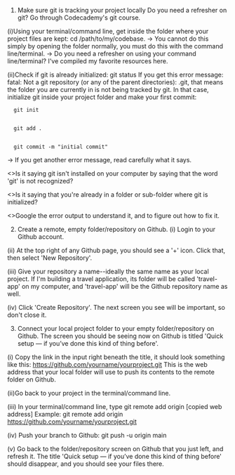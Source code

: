 1. Make sure git is tracking your project locally
Do you need a refresher on git? Go through Codecademy's git course.

(i)Using your terminal/command line, get inside the folder where your project files are kept: cd /path/to/my/codebase. → You cannot do this simply by opening the folder normally, you must do this with the command line/terminal.
→ Do you need a refresher on using your command line/terminal? I've compiled my favorite resources here.

(ii)Check if git is already initialized: git status
If you get this error message: fatal: Not a git repository (or any of the parent directories): .git, that means the folder you are currently in is not being tracked by git. In that case, initialize git inside your project folder and make your first commit:

      git init
  
  
      git add .
  
  
      git commit -m "initial commit"
  
  
→ If you get another error message, read carefully what it says.

  <>Is it saying git isn't installed on your computer by saying that the word 'git' is not recognized?
  
  <>Is it saying that you're already in a folder or sub-folder where git is initialized?
  
  <>Google the error output to understand it, and to figure out how to fix it.


2. Create a remote, empty folder/repository on Github.
 (i) Login to your Github account.

 (ii) At the top right of any Github page, you should see a '+' icon. Click that, then select 'New Repository'.

 (iii) Give your repository a name--ideally the same name as your local project. If I'm building a travel application, its folder will be called 'travel-app' on my computer, and 'travel-app' will be the Github repository name as well.

 (iv) Click 'Create Repository'. The next screen you see will be important, so don't close it.

3. Connect your local project folder to your empty folder/repository on Github.
The screen you should be seeing now on Github is titled 'Quick setup — if you’ve done this kind of thing before'.

 (i) Copy the link in the input right beneath the title, it should look something like this: https://github.com/yourname/yourproject.git
This is the web address that your local folder will use to push its contents to the remote folder on Github.

 (ii)Go back to your project in the terminal/command line.

 (iii) In your terminal/command line, type git remote add origin [copied web address] Example: git remote add origin https://github.com/yourname/yourproject.git

 (iv) Push your branch to Github: git push -u origin main

 (v) Go back to the folder/repository screen on Github that you just left, and refresh it. The title 'Quick setup — if you’ve done this kind of thing before' should disappear, and you should see your files there.
